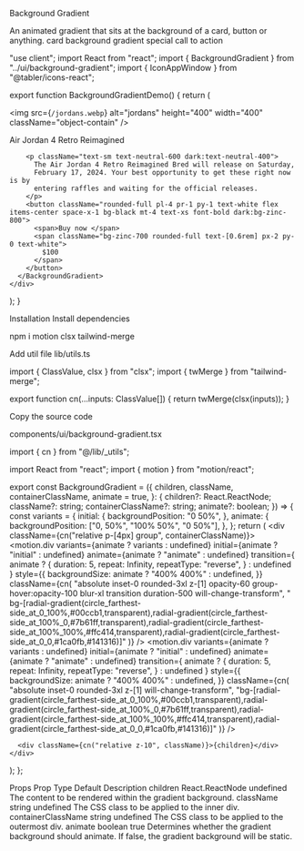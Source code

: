 Background Gradient

An animated gradient that sits at the background of a card, button or anything.
card
background
gradient
special
call to action

"use client";
import React from "react";
import { BackgroundGradient } from "../ui/background-gradient";
import { IconAppWindow } from "@tabler/icons-react";
 
 
export function BackgroundGradientDemo() {
  return (
    <div>
      <BackgroundGradient className="rounded-[22px] max-w-sm p-4 sm:p-10 bg-white dark:bg-zinc-900">
        <img
          src={`/jordans.webp`}
          alt="jordans"
          height="400"
          width="400"
          className="object-contain"
        />
        <p className="text-base sm:text-xl text-black mt-4 mb-2 dark:text-neutral-200">
          Air Jordan 4 Retro Reimagined
        </p>
 
        <p className="text-sm text-neutral-600 dark:text-neutral-400">
          The Air Jordan 4 Retro Reimagined Bred will release on Saturday,
          February 17, 2024. Your best opportunity to get these right now is by
          entering raffles and waiting for the official releases.
        </p>
        <button className="rounded-full pl-4 pr-1 py-1 text-white flex items-center space-x-1 bg-black mt-4 text-xs font-bold dark:bg-zinc-800">
          <span>Buy now </span>
          <span className="bg-zinc-700 rounded-full text-[0.6rem] px-2 py-0 text-white">
            $100
          </span>
        </button>
      </BackgroundGradient>
    </div>
  );
}

Installation
Install dependencies

npm i motion clsx tailwind-merge

Add util file
lib/utils.ts

import { ClassValue, clsx } from "clsx";
import { twMerge } from "tailwind-merge";
 
export function cn(...inputs: ClassValue[]) {
  return twMerge(clsx(inputs));
}

Copy the source code

components/ui/background-gradient.tsx

import { cn } from "@/lib/_utils";

import React from "react";
import { motion } from "motion/react";
 
export const BackgroundGradient = ({
  children,
  className,
  containerClassName,
  animate = true,
}: {
  children?: React.ReactNode;
  className?: string;
  containerClassName?: string;
  animate?: boolean;
}) => {
  const variants = {
    initial: {
      backgroundPosition: "0 50%",
    },
    animate: {
      backgroundPosition: ["0, 50%", "100% 50%", "0 50%"],
    },
  };
  return (
    <div className={cn("relative p-[4px] group", containerClassName)}>
      <motion.div
        variants={animate ? variants : undefined}
        initial={animate ? "initial" : undefined}
        animate={animate ? "animate" : undefined}
        transition={
          animate
            ? {
                duration: 5,
                repeat: Infinity,
                repeatType: "reverse",
              }
            : undefined
        }
        style={{
          backgroundSize: animate ? "400% 400%" : undefined,
        }}
        className={cn(
          "absolute inset-0 rounded-3xl z-[1] opacity-60 group-hover:opacity-100 blur-xl  transition duration-500 will-change-transform",
          " bg-[radial-gradient(circle_farthest-side_at_0_100%,#00ccb1,transparent),radial-gradient(circle_farthest-side_at_100%_0,#7b61ff,transparent),radial-gradient(circle_farthest-side_at_100%_100%,#ffc414,transparent),radial-gradient(circle_farthest-side_at_0_0,#1ca0fb,#141316)]"
        )}
      />
      <motion.div
        variants={animate ? variants : undefined}
        initial={animate ? "initial" : undefined}
        animate={animate ? "animate" : undefined}
        transition={
          animate
            ? {
                duration: 5,
                repeat: Infinity,
                repeatType: "reverse",
              }
            : undefined
        }
        style={{
          backgroundSize: animate ? "400% 400%" : undefined,
        }}
        className={cn(
          "absolute inset-0 rounded-3xl z-[1] will-change-transform",
          "bg-[radial-gradient(circle_farthest-side_at_0_100%,#00ccb1,transparent),radial-gradient(circle_farthest-side_at_100%_0,#7b61ff,transparent),radial-gradient(circle_farthest-side_at_100%_100%,#ffc414,transparent),radial-gradient(circle_farthest-side_at_0_0,#1ca0fb,#141316)]"
        )}
      />
 
      <div className={cn("relative z-10", className)}>{children}</div>
    </div>
  );
};

Props
Prop	Type	Default	Description
children	React.ReactNode	undefined	The content to be rendered within the gradient background.
className	string	undefined	The CSS class to be applied to the inner div.
containerClassName	string	undefined	The CSS class to be applied to the outermost div.
animate	boolean	true	Determines whether the gradient background should animate. If false, the gradient background will be static.